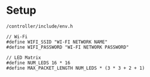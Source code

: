 # Setup
`/controller/include/env.h`
```
// Wi-Fi
#define WIFI_SSID "WI-FI NETWORK NAME"
#define WIFI_PASSWORD "WI-FI NETWORK PASSWORD"

// LED Matrix
#define NUM_LEDS 16 * 16
#define MAX_PACKET_LENGTH NUM_LEDS * (3 * 3 + 2 + 1)
```